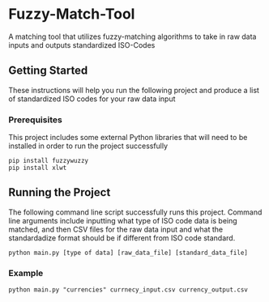 # Fuzzy-Match-Tool
A matching tool that utilizes fuzzy-matching algorithms to take in raw data inputs and outputs standardized ISO-Codes

## Getting Started
These instructions will help you run the following project and produce a list of standardized ISO codes for your raw data input

### Prerequisites
This project includes some external Python libraries that will need to be installed in order to run the project successfully

```
pip install fuzzywuzzy
pip install xlwt
```

## Running the Project
The following command line script successfully runs this project. Command line arguments include inputting what type of ISO code data is being matched, and then CSV files for the raw data input and what the standardadize format should be if different from ISO code standard.
```
python main.py [type of data] [raw_data_file] [standard_data_file]
```

### Example
```
python main.py "currencies" currnecy_input.csv currency_output.csv
```

